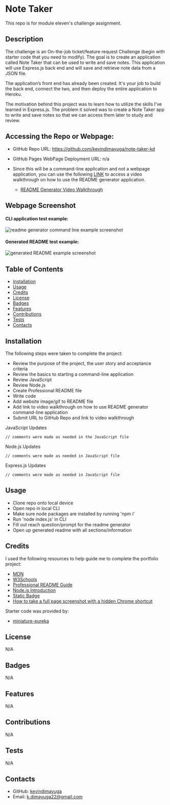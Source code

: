 # Note Taker

This repo is for module eleven's challenge assignment.

## Description

The challenge is an On-the-job ticket/feature request Challenge (begin with starter code that you need to modify). The goal is to create an application called Note Taker that can be used to write and save notes. This application will use Express.js back end and will save and retrieve note data from a JSON file.

The application’s front end has already been created. It's your job to build the back end, connect the two, and then deploy the entire application to Heroku.

The motivation behind this project was to learn how to utilize the skills I've learned in Express.js. The problem it solved was to create a Note Taker app to write and save notes so that we can access them later to study and review.

## Accessing the Repo or Webpage:

- GitHub Repo URL: https://github.com/kevindimayuga/note-taker-kd
- GitHub Pages WebPage Deployment URL: n/a

- Since this will be a command-line application and not a webpage application, you can use the following [LINK](https://drive.google.com/file/d/1n4jqby6HYdnsotiH87S_bE5M_-LJ9Jzr/view) to access a video walkthrough on how to use the README generator application.
    - [README Generator Video Walkthrough](https://drive.google.com/file/d/1n4jqby6HYdnsotiH87S_bE5M_-LJ9Jzr/view)

## Webpage Screenshot

#### CLI application test example:
![readme generator command line example screenshot](./assets/images/cli-application-test-kd.PNG)

#### Generated README test example:
![generated README example screenshot](./assets/images/generated-readme-example-kd.PNG)

## Table of Contents

- [Installation](#installation)
- [Usage](#usage)
- [Credits](#credits)
- [License](#license)
- [Badges](#badges)
- [Features](#features)
- [Contributions](#contributions)
- [Tests](#tests)
- [Contacts](#Contacts)

## Installation

The following steps were taken to complete the project:
- Review the purpose of the project, the user story and acceptance criteria
- Review the basics to starting a command-line application
- Review JavaScript
- Review Node.js
- Create Professional README file
- Write code
- Add website image/gif to README file
- Add link to video walkthrough on how to use README generator command-line application
- Submit URL to GitHub Repo and link to video walkthrough

JavaScript Updates
```
// comments were made as needed in the JavaScript file
```

Node.js Updates
```
// comments were made as needed in JavaScript file
```

Express.js Updates
```
// comments were made as needed in JavaScript file
```

## Usage

- Clone repo onto local device
- Open repo in local CLI
- Make sure node packages are installed by running 'npm i'
- Run 'node index.js' in CLI
- Fill out reach question/prompt for the readme generator
- Open up generated readme with all sections/information

## Credits

I used the following resources to help guide me to complete the portfolio project:

- [MDN](https://developer.mozilla.org/en-US/)
- [W3Schools](https://www.w3schools.com/)
- [Professional README Guide](https://coding-boot-camp.github.io/full-stack/github/professional-readme-guide)
- [Node.js Introduction](https://www.w3schools.com/nodejs/nodejs_intro.asp)
- [Static Badge](https://shields.io/badges)
- [How to take a full page screenshot with a hidden Chrome shortcut](https://zapier.com/blog/full-page-screenshots-in-chrome/)

Starter code was provided by:

- [miniature-eureka](https://github.com/coding-boot-camp/miniature-eureka/tree/main)

## License

N/A

## Badges

N/A

## Features

N/A

## Contributions

N/A

## Tests

N/A

## Contacts

- GitHub: [kevindimayuga](https://github.com/kevindimayuga)
- Email: k.dimayuga22@gmail.com